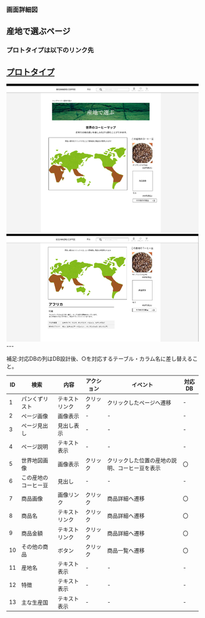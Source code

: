 ### 画面詳細図
## 産地で選ぶページ
### プロトタイプは以下のリンク先
[プロトタイプ](https://www.figma.com/file/Oa2XrfbS2Hee9dSI9acZXo/coffee?node-id=0%3A1)
---
<img src="./img/産地で選ぶページ.png" width="800">
<img src="./img/アフリカ解説.png" width="800">
---

補足:対応DBの列はDB設計後、○を対応するテーブル・カラム名に差し替えること。

| ID | 検索 | 内容 | アクション | イベント | 対応DB |
|----|-----|-----|---------|--------|-------|
|1|パンくずリスト|テキストリンク|クリック|クリックしたページへ遷移|-|
|2|ページ画像|画像表示|-|-|-|
|3|ページ見出し|見出し表示|-|-|-|
|4|ページ説明|テキスト表示|-|-|-|
|5|世界地図画像|画像表示|クリック|クリックした位置の産地の説明、コーヒー豆を表示|〇|
|6|この産地のコーヒー豆|見出し|-|-|-|
|7|商品画像|画像リンク|クリック|商品詳細へ遷移|〇|
|8|商品名|テキストリンク|クリック|商品詳細へ遷移|〇|
|9|商品金額|テキストリンク|クリック|商品詳細へ遷移|〇|
|10|その他の商品|ボタン|クリック|商品一覧へ遷移|〇|
|11|産地名|テキスト表示|-|-|-|
|12|特徴|テキスト表示|-|-|-|
|13|主な生産国|テキスト表示|-|-|-|
